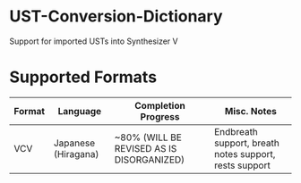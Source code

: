 # UST-Conversion-Dictionary
Support for imported USTs into Synthesizer V

# Supported Formats
| Format | Language | Completion Progress | Misc. Notes |
| --- | --- | --- | --- |
| VCV | Japanese (Hiragana) | ~80% (WILL BE REVISED AS IS DISORGANIZED) | Endbreath support, breath notes support, rests support |
